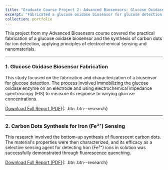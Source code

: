 ```yaml
---
title: "Graduate Course Project 2: Advanced Biosensors: Glucose Oxidase & Carbon Dots"
excerpt: "Fabricated a glucose oxidase biosensor for glucose detection and synthesized carbon dots for iron (Fe3+) ion sensing."
collection: portfolio
---
```


This project from my Advanced Biosensors course covered the practical fabrication of a glucose oxidase biosensor and the synthesis of carbon dots for ion detection, applying principles of electrochemical sensing and nanomaterials.

---

### 1. Glucose Oxidase Biosensor Fabrication

This study focused on the fabrication and characterization of a biosensor for glucose detection. The process involved immobilizing the glucose oxidase enzyme on an electrode and using electrochemical impedance spectroscopy (EIS) to measure its response to varying glucose concentrations.

[Download Full Report (PDF)](https://github.com/souravds1/Portfolio/raw/main/Bio%20Sensor/Fabrication%20and%20Sensing%20of%20Glucose%20Oxidase%20Biosensor.pdf){: .btn .btn--research}

---

### 2. Carbon Dots Synthesis for Iron (Fe³⁺) Sensing

This research involved the bottom-up synthesis of fluorescent carbon dots. The material's properties were then characterized, and its efficacy as a selective sensing agent for detecting Iron (Fe³⁺) ions in solution was successfully demonstrated through fluorescence quenching.

[Download Full Report (PDF)](https://github.com/souravds1/Portfolio/raw/main/Bio%20Sensor/Synthesize%20Carbon%20Dots%20and%20Perform%20Iron%20Sensing.pdf){: .btn .btn--research}

